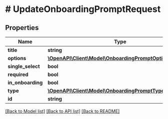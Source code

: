 # # UpdateOnboardingPromptRequest

## Properties

Name | Type | Description | Notes
------------ | ------------- | ------------- | -------------
**title** | **string** |  |
**options** | [**\OpenAPI\Client\Model\OnboardingPromptOptionRequest[]**](OnboardingPromptOptionRequest.md) |  |
**single_select** | **bool** |  | [optional]
**required** | **bool** |  | [optional]
**in_onboarding** | **bool** |  | [optional]
**type** | [**\OpenAPI\Client\Model\OnboardingPromptType**](OnboardingPromptType.md) |  | [optional]
**id** | **string** |  |

[[Back to Model list]](../../README.md#models) [[Back to API list]](../../README.md#endpoints) [[Back to README]](../../README.md)
